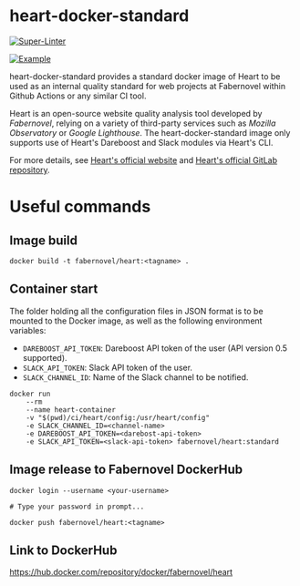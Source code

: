 # heart-docker-standard

[![Super-Linter](https://github.com/faberNovel/heart-docker/workflows/Lint%20Code/badge.svg)](https://github.com/marketplace/actions/super-linter)

[![Example](https://github.com/faberNovel/heart-docker/workflows/CI%20Example/badge.svg)](https://github.com/marketplace/actions/super-linter)

heart-docker-standard provides a standard docker image of Heart to be used as an internal quality standard for web projects at Fabernovel within Github Actions or any similar CI tool.

Heart is an open-source website quality analysis tool developed by _Fabernovel_, relying on a variety of third-party services such as _Mozilla Observatory_ or _Google Lighthouse_. The heart-docker-standard image only supports use of Heart's Dareboost and Slack modules via Heart's CLI.

For more details, see [Heart's official website](https://heart.fabernovel.com) and [Heart's official GitLab repository](https://gitlab.com/fabernovel/heart).

# Useful commands

## Image build

```
docker build -t fabernovel/heart:<tagname> .
```

## Container start

The folder holding all the configuration files in JSON format is to be mounted to the Docker image, as well as the following environment variables:

- `DAREBOOST_API_TOKEN`: Dareboost API token of the user (API version 0.5 supported).
- `SLACK_API_TOKEN`: Slack API token of the user.
- `SLACK_CHANNEL_ID`: Name of the Slack channel to be notified.

```shell
docker run
    --rm
    --name heart-container
    -v "$(pwd)/ci/heart/config:/usr/heart/config"
    -e SLACK_CHANNEL_ID=<channel-name>
    -e DAREBOOST_API_TOKEN=<darebost-api-token>
    -e SLACK_API_TOKEN=<slack-api-token> fabernovel/heart:standard
```

## Image release to Fabernovel DockerHub

```
docker login --username <your-username>

# Type your password in prompt...

docker push fabernovel/heart:<tagname>

```

## Link to DockerHub

https://hub.docker.com/repository/docker/fabernovel/heart

